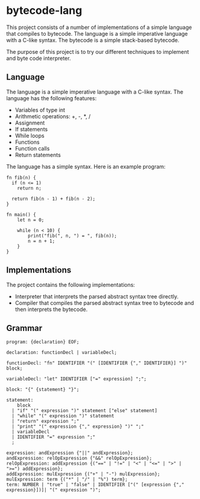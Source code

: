 # bytecode-lang

This project consists of a number of implementations of a simple language that
compiles to bytecode. The language is a simple imperative language with a C-like
syntax. The bytecode is a simple stack-based bytecode.

The purpose of this project is to try our different techniques to implement and
byte code interpreter.

## Language

The language is a simple imperative language with a C-like syntax. The language
has the following features:

- Variables of type int
- Arithmetic operations: +, -, *, /
- Assignment
- If statements
- While loops
- Functions
- Function calls
- Return statements

The language has a simple syntax. Here is an example program:

```
fn fib(n) {
  if (n <= 1)
    return n;

  return fib(n - 1) + fib(n - 2);
}

fn main() {
    let n = 0;

    while (n < 10) {
        print("fib(", n, ") = ", fib(n));
        n = n + 1;
    }
}
```

## Implementations

The project contains the following implementations:

- Interpreter that interprets the parsed abstract syntax tree directly.
- Compiler that compiles the parsed abstract syntax tree to bytecode and then
  interprets the bytecode.

## Grammar

```
program: {declaration} EOF;

declaration: functionDecl | variableDecl;

functionDecl: "fn" IDENTIFIER "(" [IDENTIFIER {"," IDENTIFIER}] ")" block;

variableDecl: "let" IDENTIFIER ["=" expression] ";";

block: "{" {statement} "}";

statement:
    block
  | "if" "(" expression ")" statement ["else" statement]
  | "while" "(" expression ")" statement
  | "return" expression ";"
  | "print" "(" expression {"," expression} ")" ";"
  | variableDecl
  | IDENTIFIER "=" expression ";"
  ;

expression: andExpression {"||" andExpression};
andExpression: relOpExpression {"&&" relOpExpression};
relOpExpression: addExpression {("==" | "!=" | "<" | "<=" | ">" | ">=") addExpression};
addExpression: mulExpression {("+" | "-") mulExpression};
mulExpression: term {("*" | "/" | "%") term};
term: NUMBER | "true" | "false" | IDENTIFIER ["(" [expression {"," expression}])]| "(" expression ")";
```
